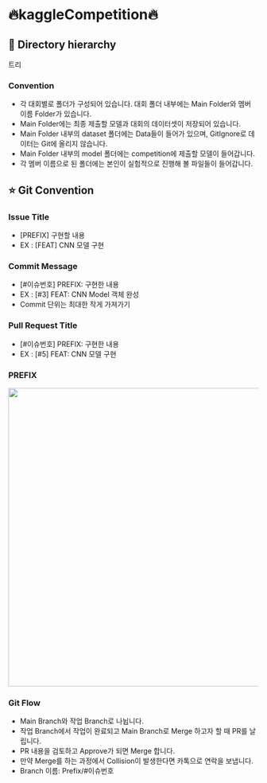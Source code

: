 # 🔥kaggleCompetition🔥

## 📁 Directory hierarchy

트리

### Convention

- 각 대회별로 폴더가 구성되어 있습니다. 대회 폴더 내부에는 Main Folder와 멤버 이름 Folder가 있습니다.
- Main Folder에는 최종 제출할 모델과 대회의 데이터셋이 저장되어 있습니다.
- Main Folder 내부의 dataset 폴더에는 Data들이 들어가 있으며, GitIgnore로 데이터는 Git에 올리지 않습니다.
- Main Folder 내부의 model 폴더에는 competition에 제출할 모델이 들어갑니다.
- 각 멤버 이름으로 된 폴더에는 본인이 실험적으로 진행해 볼 파일들이 들어갑니다.

## ⭐️ Git Convention

### Issue Title

- [PREFIX] 구현할 내용
- EX : [FEAT] CNN 모델 구현

### Commit Message

- [#이슈번호] PREFIX: 구현한 내용
- EX : [#3] FEAT: CNN Model 객체 완성
- Commit 단위는 최대한 작게 가져가기

### Pull Request Title

- [#이슈번호] PREFIX: 구현한 내용
- EX : [#5] FEAT: CNN 모델 구현

### PREFIX

<img src="https://drive.google.com/uc?id=1klDIcVKRYaFNGjtLE4-0QKlZPUVgMBAJ" width=600>

### Git Flow

- Main Branch와 작업 Branch로 나뉩니다.
- 작업 Branch에서 작업이 완료되고 Main Branch로 Merge 하고자 할 때 PR를 날립니다.
- PR 내용을 검토하고 Approve가 되면 Merge 합니다.
- 만약 Merge를 하는 과정에서 Collision이 발생한다면 카톡으로 연락을 보냅니다.
- Branch 이름: Prefix/#이슈번호
